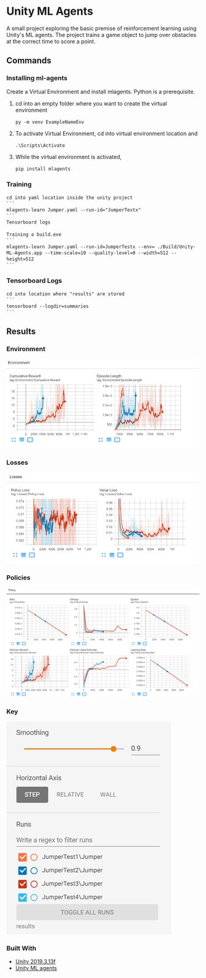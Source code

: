 # Unity ML Agents

A small project exploring the basic premise of reinforcement learning using Unity's ML agents. The project trains a game object to jump over obstacles at the correct time to score a point.

## Commands

### Installing ml-agents

Create a Virtual Environment and install mlagents. Python is a prerequisite.

1. cd into an empty folder where you want to create the virtual environment  
    ```
    py -m venv ExampleNameEnv
    ```
2. To activate Virtual Environment, cd into virtual environment location and  
    ```
    .\Scripts\Activate
    ```
3. While the virtual environment is activated,
    ```
    pip install mlagents
    ```

### Training 
    
    cd into yaml location inside the unity project
    ```
    mlagents-learn Jumper.yaml --run-id="JumperTestx"
    ```
    Tensorboard logs

    Training a build.exe
    ```
    mlagents-learn Jumper.yaml --run-id=JumperTestx --env= ./Build/Unity-ML-Agents.app --time-scale=10 --quality-level=0 --width=512 --height=512
    ```

### Tensorboard Logs

    cd into location where "results" are stored
    ```
    tensorboard --logdir=summaries
    ```

## Results

### Environment
![](/Readme_assets/Env.png)

### Losses
![](/Readme_assets/losses.png)

### Policies
![](/Readme_assets/Policies.png)

### Key
![](/Readme_assets/Key.png)

### Built With

* [Unity 2019.3.13f](https://unity.com/)
* [Unity ML agents](https://github.com/Unity-Technologies/ml-agents)